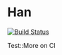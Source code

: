 Han
============

[![Build Status](https://travis-ci.org/hiroraba/Perl-CI.png?branch=master)](https://travis-ci.org/hiroraba/Perl-CI)

Test::More on CI
